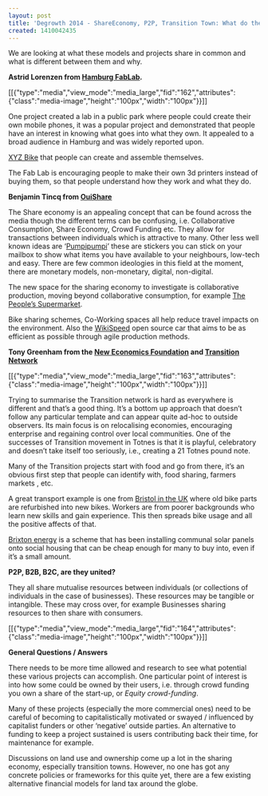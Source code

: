 ```yaml
---
layout: post
title: 'Degrowth 2014 - ShareEconomy, P2P, Transition Town: What do they share?'
created: 1410042435
---
```

<p>We are looking at what these models and projects share in common and what is different between them and why.</p><p><strong>Astrid Lorenzen from <a href="http://www.fablab-hamburg.org/" target="_blank">Hamburg FabLab</a>.</strong></p><p>[[{"type":"media","view_mode":"media_large","fid":"162","attributes":{"class":"media-image","height":"100px","width":"100px"}}]]</p><p>One project created a lab in a public park where people could create their own mobile phones, it was a popular project and demonstrated that people have an interest in knowing what goes into what they own. It appealed to a broad audience in Hamburg and was widely reported upon.</p><p><a href="http://www.xyzcargo.com/" target="_blank">XYZ Bike</a> that people can create and assemble themselves.</p><p>The Fab Lab is encouraging people to make their own 3d printers instead of buying them, so that people understand how they work and what they do.</p><p><strong>Benjamin Tincq from <a href="http://ouishare.net/en" target="_blank">OuiShare</a></strong></p><p>The Share economy is an appealing concept that can be found across the media though the different terms can be confusing, i.e. Collaborative Consumption, Share Economy, Crowd Funding etc. They allow for transactions between individuals which is attractive to many. Other less well known ideas are &lsquo;<a href="Pumpipumpi" target="_blank">Pumpipumpi</a>&rsquo; these are stickers you can stick on your mailbox to show what items you have available to your neighbours, low-tech and easy. There are few common ideologies in this field at the moment, there are monetary models, non-monetary, digital, non-digital.</p><p>The new space for the sharing economy to investigate is collaborative production, moving beyond collaborative consumption, for example <a href="http://thepeoplessupermarket.org/" target="_blank">The People&rsquo;s Supermarket</a>.</p><p>Bike sharing schemes, Co-Working spaces all help reduce travel impacts on the environment. Also the <a href="http://wikispeed.org/" target="_blank">WikiSpeed</a> open source car that aims to be as efficient as possible through agile production methods.</p><p><strong>Tony Greenham from the <a href="http://www.neweconomics.org/people/entry/tony-greenham" target="_blank">New Economics Foundation</a> and <a href="http://www.transitionnetwork.org/" target="_blank">Transition Network</a></strong></p><p>[[{"type":"media","view_mode":"media_large","fid":"163","attributes":{"class":"media-image","height":"100px","width":"100px"}}]]</p><p>Trying to summarise the Transition network is hard as everywhere is different and that&rsquo;s a good thing. It&rsquo;s a bottom up approach that doesn&rsquo;t follow any particular template and can appear quite ad-hoc to outside observers. Its main focus is on relocalising economies, encouraging enterprise and regaining control over local communities. One of the successes of Transition movement in Totnes is that it is playful, celebratory and doesn&rsquo;t take itself too seriously, i.e., creating a 21 Totnes pound note.</p><p>Many of the Transition projects start with food and go from there, it&rsquo;s an obvious first step that people can identify with, food sharing, farmers markets , etc.</p><p>A great transport example is one from <a href="http://www.thebristolbikeproject.org/" target="_blank">Bristol in the UK</a> where old bike parts are refurbished into new bikes. Workers are from poorer backgrounds who learn new skills and gain experience. This then spreads bike usage and all the positive affects of that.</p><p><a href="http://brixtonenergy.co.uk/" target="_blank">Brixton energy</a> is a scheme that has been installing communal solar panels onto social housing that can be cheap enough for many to buy into, even if it&rsquo;s a small amount.</p><p><strong>P2P, B2B, B2C, are they united?</strong></p><p>They all share mutualise resources between individuals (or collections of individuals in the case of businesses). These resources may be tangible or intangible. These may cross over, for example Businesses sharing resources to then share with consumers.</p><p>[[{"type":"media","view_mode":"media_large","fid":"164","attributes":{"class":"media-image","height":"100px","width":"100px"}}]]</p><p><strong>General Questions / Answers</strong></p><p>There needs to be more time allowed and research to see what potential these various projects can accomplish. One particular point of interest is into how some could be owned by their users, i.e. through crowd funding you own a share of the start-up, or <em>Equity crowd-funding</em>.</p><p>Many of these projects (especially the more commercial ones) need to be careful of becoming to capitalistically motivated or swayed / influenced by capitalist funders or other &lsquo;negative&rsquo; outside parties. An alternative to funding to keep a project sustained is users contributing back their time, for maintenance for example.</p><p>Discussions on land use and ownership come up a lot in the sharing economy, especially transition towns. However, no one has got any concrete policies or frameworks for this quite yet, there are a few existing alternative financial models for land tax around the globe.</p>
